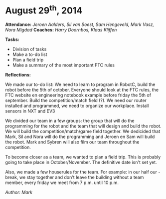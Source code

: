 August 29<sup>th</sup>, 2014
============================
**Attendance:** *Jeroen Aalders, Sil van Soest, Sam Hengeveld, Mark Vasz, Nora Migdad*
**Coaches:** *Harry Doornbos, Klaas Kliffen*

**Tasks:**
* Division of tasks
* Make a to-do list
* Plan a field trip
* Make a summary of the most important FTC rules

**Reflections:**

We made our to-do list: We need to learn to program in RobotC, build the robot before the 5th of october. Everyone should look at the FTC rules, the FTC website en engineering notebook example before friday the 5th of september. Build the competition/match field (?). We need our router installed and programmed, we need to organize our workplace. Install sensors in NXT and EV3

We divided our team in a few groups: the group that will do the programming for the robot and the team that will design and build the robot. We will build the competition/match/game field together. We dedicided that Mark, Sil and Nora will do the programming and Jeroen en Sam will build the robot. Mark and Sybren will also film our team throughout the competition. 

To become closer as a team, we wanted to plan a field trip. This is probably going to take place in October/November. The definitive date isn't set yet.

Also, we made a few houserules for the team. For example: in our half our -break, we stay together and don't leave the building without a team member, every friday we meet from 7 p.m. until 10 p.m.

*Author: Mark*
